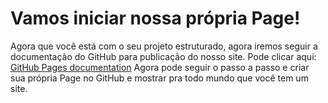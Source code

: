 <h1> Vamos iniciar nossa própria Page! </h1>

Agora que você está com o seu projeto estruturado, agora iremos seguir a documentação do GitHub para publicação do nosso site.
Pode clicar aqui: [GitHub Pages documentation](https://docs.github.com/pt/pages/getting-started-with-github-pages/configuring-a-publishing-source-for-your-github-pages-site)
Agora pode seguir o passo a passo e criar sua própria Page no GitHub e mostrar pra todo mundo que você tem um site.
